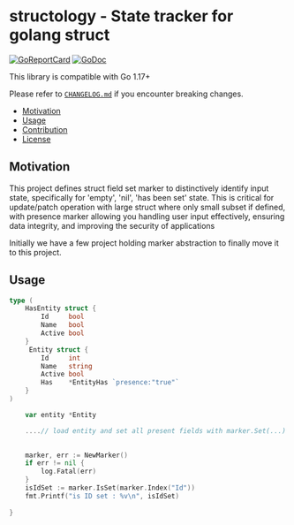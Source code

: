 # structology - State tracker for golang struct 
[![GoReportCard](https://goreportcard.com/badge/github.com/viant/structology)](https://goreportcard.com/report/github.com/viant/structology)
[![GoDoc](https://godoc.org/github.com/viant/structology?status.svg)](https://godoc.org/github.com/viant/structology)

This library is compatible with Go 1.17+

Please refer to [`CHANGELOG.md`](CHANGELOG.md) if you encounter breaking changes.

- [Motivation](#motivation)
- [Usage](#usage)
- [Contribution](#contributing-to-godiff)
- [License](#license)

## Motivation


This project defines struct field set marker to distinctively identify input state, specifically for 'empty', 'nil', 'has been set' state.
This is critical for update/patch operation with large struct where only small subset if defined, 
with presence marker allowing you handling user input effectively, ensuring data integrity, and improving the security of applications  

Initially we have a few project holding marker abstraction to finally move it to this project.  

## Usage

```go
type (
    HasEntity struct {
	    Id     bool
        Name   bool
        Active bool
	}
     Entity struct {
        Id     int
        Name   string
        Active bool
        Has    *EntityHas `presence:"true"`
    }
)

    var entity *Entity

	....// load entity and set all present fields with marker.Set(...)

	
    marker, err := NewMarker()
    if err != nil {
        log.Fatal(err)
    }
    isIdSet := marker.IsSet(marker.Index("Id"))
	fmt.Printf("is ID set : %v\n", isIdSet)
	
}
```

